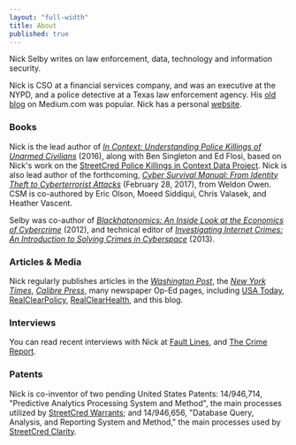 ```yaml
---
layout: "full-width"
title: About
published: true
---
```


<p>Nick Selby writes on law enforcement, data, technology and information security. </p>

<p>Nick is CSO at a financial services company, and was an executive at the NYPD, and a police detective at a Texas law enforcement agency.  His <a href="https://medium.com/@nselby/" target="_blank">old blog</a> on Medium.com was popular. Nick has a personal <a href="http://nickselby.com" target="_blank">website</a>.</p> 


<h3>Books</h3>

<p>Nick is the lead author of <em><a href="http://www.amazon.com/Context-Understanding-Killings-Unarmed-Civilians-ebook/dp/B01DO9NTAG/ref=sr_1_2" target="_blank">In Context: Understanding Police Killings of Unarmed Civilians</a></em> (2016), along with Ben Singleton and Ed Flosi, based on Nick's work on the <a href="http://streetcredsoftware.com/pkic" target="_blank">StreetCred Police Killings in Context Data Project</a>. Nick is also lead author of the forthcoming, <a href="https://www.amazon.com/Cyber-Survival-Manual-Identity-Cyberterrorist/dp/1681881756/ref=sr_1_1" target="_blank"><em>Cyber Survival Manual: From Identity Theft to Cyberterrorist Attacks</em></a> (February 28, 2017), from Weldon Owen. CSM is co-authored by Eric Olson, Moeed Siddiqui, Chris Valasek, and Heather Vascent.</p>

<p>Selby was co-author of <em><a href="http://www.amazon.com/Blackhatonomics-Inside-Look-Economics-Cybercrime/dp/1597497401" target="_blank">Blackhatonomics: An Inside Look at the Economics of Cybercrime</a></em> (2012), and technical editor of <em><a href="http://www.amazon.com/Investigating-Internet-Crimes-Introduction-Cyberspace/dp/0124078176/ref=asap_bc?ie=UTF8" target="_blank">Investigating Internet Crimes: An Introduction to Solving Crimes in Cyberspace</a></em> (2013).

<h3>Articles &amp; Media</h3>

<p>Nick regularly publishes articles in the <em><a href="https://www.washingtonpost.com/posteverything/wp/2016/03/03/how-tracking-police-data-by-race-can-make-unfair-laws-look-like-the-cops-fault/" target="_blank">Washington Post</a></em>, the <a href="http://www.nytimes.com/2016/07/09/opinion/bad-guys-win-if-the-police-reject-protests.html?_r=0" target="_blank"><em>New York Times</em></a>, <em><a href="http://calibrepress.com/author/nick-selby-and-aaron-marco/" target="_blank">Calibre Press</a></em>, many newspaper Op-Ed pages, including <a href="www.usatoday.com/story/opinion/2016/04/01/police-body-cameras-accountability-exoneration-evidence-column/82484112/" target="_blank">USA Today</a>, <a href="http://www.realclearpolicy.com/articles/2016/05/31/a_proactive_approach_to_policing_and_mental_health_1631.html" target="_blank">RealClearPolicy</a>, <a href="http://www.realclearhealth.com/articles/2016/09/02/medsec_and_saint_jude_responsible_disclosure_in_health_data_security_110061.html" target="_blank">RealClearHealth</a>, and this blog.</p>

<h3>Interviews</h3>

<p>You can read recent interviews with Nick at <a href="http://mimesislaw.com/fault-lines/cross-nick-selby-a-cop-at-the-crossroad-of-tech-and-reform/12530" target="_blank">Fault Lines</a>, and <a href="http://thecrimereport.org/2016/05/31/doing-the-right-thing-2/" target="_blank">The Crime Report</a>.</p>

<h3>Patents</h3>

<p>Nick is co-inventor of two pending United States Patents: 14/946,714, "Predictive Analytics Processing System and Method", the main processes utilized by <a href="http://www.streetcredsoftware.com/products/warrants" target="_blank">StreetCred Warrants</a>; and 14/946,656, "Database Query, Analysis, and Reporting System and Method," the main processes used by <a href="http://www.streetcredsoftware.com/products/clarity" target="_blank">StreetCred Clarity</a>.

